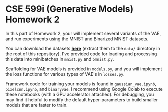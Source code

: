 # CSE 599i (Generative Models) Homework 2 #

In this part of Homework 2, your will implement several variants of the VAE, and run experiments using the MNIST and Binarized MNIST datasets.

You can download the datasets [__here__](https://courses.cs.washington.edu/courses/cse599i/20au/resources/data.tar.gz) (extract them to the `data/` directory in the root of this repository). I've provided code for loading and processing this data into minibatches in `mnist.py` and `bmnist.py`.

Scaffolding for VAE models is provided in `models.py`, and you will implement the loss functions for various types of VAE's in `losses.py`.

Framework code for training your models is found in `gaussian_vae.ipynb`, `pixelcnn.ipynb`, and `binaryvae`. I recommend using Google Colab to execute these notebooks (with a GPU accelerator attached). For debugging, you may find it helpful to modify the default hyper-parameters to build smaller models that are faster to train.
